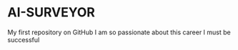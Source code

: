# AI-SURVEYOR
My first repository on GitHub
I am so passionate about this career 
I must be successful
